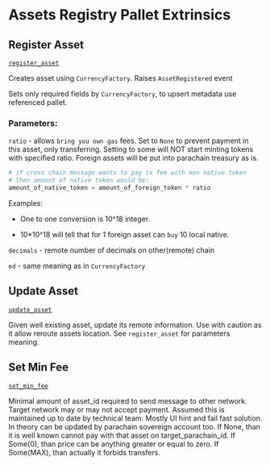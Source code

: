 <!-- AUTOMATICALLY GENERATED -->
<!-- Generated at 2022-09-05T18:35:35.117745Z -->

# Assets Registry Pallet Extrinsics

## Register Asset

[`register_asset`](https://dali.devnets.composablefinance.ninja/doc/pallet_assets_registry/pallet/enum.Call.html#variant.register_asset)

Creates asset using `CurrencyFactory`.
Raises `AssetRegistered` event

Sets only required fields by `CurrencyFactory`, to upsert metadata use referenced
pallet.

### Parameters:

`ratio` -  allows `bring you own gas` fees.
Set to `None` to prevent payment in this asset, only transferring.
Setting to some will NOT start minting tokens with specified ratio.
Foreign assets will be put into parachain treasury as is.

````python
# if cross chain message wants to pay tx fee with non native token
# then amount of native token would be:
amount_of_native_token = amount_of_foreign_token * ratio
````

Examples:

* One to one conversion is 10^18 integer.

* 10\*10^18 will tell that for 1 foreign asset can `buy` 10 local native.

`decimals` - remote number of decimals on other(remote) chain

`ed` - same meaning as in `CurrencyFactory`

## Update Asset

[`update_asset`](https://dali.devnets.composablefinance.ninja/doc/pallet_assets_registry/pallet/enum.Call.html#variant.update_asset)

Given well existing asset, update its remote information.
Use with caution as it allow reroute assets location.
See `register_asset` for parameters meaning.

## Set Min Fee

[`set_min_fee`](https://dali.devnets.composablefinance.ninja/doc/pallet_assets_registry/pallet/enum.Call.html#variant.set_min_fee)

Minimal amount of asset_id required to send message to other network.
Target network may or may not accept payment.
Assumed this is maintained up to date by technical team.
Mostly UI hint and fail fast solution.
In theory can be updated by parachain sovereign account too.
If None, than it is well known cannot pay with that asset on target_parachain_id.
If Some(0), than price can be anything greater or equal to zero.
If Some(MAX), than actually it forbids transfers.
